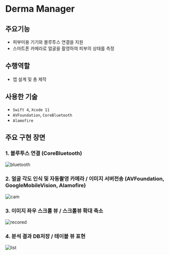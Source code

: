 # Derma Manager

## 주요기능

- 피부미용 기기와 블루투스 연결을 지원 
- 스마트폰 카메라로 얼굴을 촬영하여 피부의 상태를 측정

## 수행역할
- 앱 설계 및 총 제작

## 사용한 기술
- `Swift 4`, `Xcode 11`
- `AVFoundation`, `CoreBluetooth`
- `Alamofire`

## 주요 구현 장면

### 1. 블루투스 연결 (CoreBluetooth)
![bluetooth](https://user-images.githubusercontent.com/42457589/132481152-c9398231-6f63-49e2-b6a8-67f7084061ee.gif)

### 2. 얼굴 각도 인식 및 자동촬영 카메라 / 이미지 서버전송 (AVFoundation, GoogleMobileVision, Alamofire)
![cam](https://user-images.githubusercontent.com/42457589/132481160-308a01dc-cd5c-42d9-90f3-0d6b0a7e29e2.gif)

### 3. 이미지 좌우 스크롤 뷰 / 스크롤뷰 확대 축소
![recored](https://user-images.githubusercontent.com/42457589/132481165-550d1a45-7dba-4620-bc23-6209699cd766.gif)

### 4. 분석 결과 DB저장 / 테이블 뷰 표현
![list](https://user-images.githubusercontent.com/42457589/132481163-c2307729-1035-47c1-8581-d1c1a8d19e88.gif)


